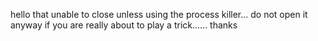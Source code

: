 hello that unable to close unless using the process killer...
do not open it anyway if you are really about to play a trick......
thanks
